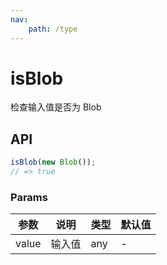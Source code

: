 ```yaml
---
nav:
    path: /type
---
```


# isBlob

检查输入值是否为 Blob

## API

```ts
isBlob(new Blob());
// => true
```

### Params

| 参数  | 说明   | 类型 | 默认值 |
| ----- | ------ | ---- | ------ |
| value | 输入值 | any  | -      |
